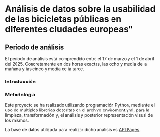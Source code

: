 # Análisis de datos sobre la usabilidad de las bicicletas públicas en diferentes ciudades europeas"
## Período de análisis
El período de análisis está comprendido entre el 17 de marzo y el 1 de abril del 2025. Concretamente en dos horas exactas, las ocho y media de la mañana y las cinco y media de la tarde.

### Introducción






### Metodología
Este proyecto se ha realizado utilizando programación Python, mediante el uso de multiples librerias descritas en el archivo enviroment.yml, para la limpieza, transformación y, el análisis y posterior representación visual de los mismos.

La base de datos utilizada para realizar dicho análisis es [API Pages]("https://api.citybik.es/v2").